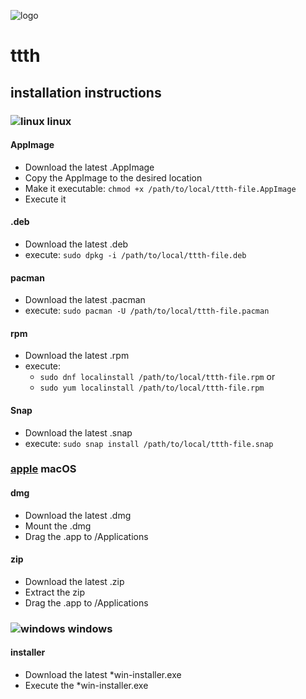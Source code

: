 ![logo](https://raw.githubusercontent.com/yafp/ttth/master/.github/logo/128x128.png)

# ttth

## installation instructions

### ![linux](https://raw.githubusercontent.com/yafp/ttth/master/.github/platform/linux_32x32.png) linux

#### AppImage
* Download the latest .AppImage
* Copy the AppImage to the desired location
* Make it executable: ```chmod +x /path/to/local/ttth-file.AppImage```
* Execute it

#### .deb
* Download the latest .deb
* execute: ```sudo dpkg -i /path/to/local/ttth-file.deb```

#### pacman
* Download the latest .pacman
* execute: ```sudo pacman -U /path/to/local/ttth-file.pacman```

#### rpm
* Download the latest .rpm
* execute:
  * ```sudo dnf localinstall /path/to/local/ttth-file.rpm``` or
  * ```sudo yum localinstall /path/to/local/ttth-file.rpm```

#### Snap
* Download the latest .snap
* execute: ```sudo snap install /path/to/local/ttth-file.snap```

### [apple](https://raw.githubusercontent.com/yafp/ttth/master/.github/platform/apple_32x32.png) macOS
#### dmg
* Download the latest .dmg
* Mount the .dmg
* Drag the .app to /Applications

#### zip
* Download the latest .zip
* Extract the zip
* Drag the .app to /Applications

### ![windows](https://raw.githubusercontent.com/yafp/ttth/master/.github/platform/windows_32x32.png) windows

#### installer
* Download the latest *win-installer.exe
* Execute the *win-installer.exe

